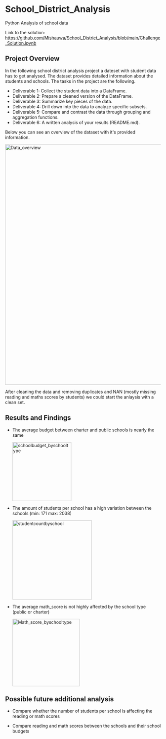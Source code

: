 # School_District_Analysis
Python Analysis of school data

Link to the solution: https://github.com/Mishauwa/School_District_Analysis/blob/main/Challenge_Solution.ipynb

## Project Overview
In the following school district analysis project a dateset with student data has to get analysed. 
The dataset provides detailed information about the students and schools. The tasks in the project are the following. 

- Deliverable 1: Collect the student data into a DataFrame.
- Deliverable 2: Prepare a cleaned version of the DataFrame.
- Deliverable 3: Summarize key pieces of the data.
- Deliverable 4: Drill down into the data to analyze specific subsets.
- Deliverable 5: Compare and contrast the data through grouping and aggregation functions.
- Deliverable 6: A written analysis of your results (README.md).

Below you can see an overview of the dataset with it's provided information.

<img width="775" alt="Data_overview" src="https://user-images.githubusercontent.com/69826498/190483969-cce1c8eb-352d-4224-bb1b-ce9c27a7bf80.png">

After cleaning the data and removing duplicates and NAN (mostly missing reading and maths scores by students) we could start the anlaysis with a clean set. 

## Results and Findings

- The average budget between charter and public schools is nearly the same 
    
    <img width="190" alt="schoolbudget_byschooltype" src="https://user-images.githubusercontent.com/69826498/190482975-e16adedd-c892-44d9-a3b6-2219717489fb.png">


- The amount of students per school has a high variation between the schools (min: 171 max: 2038)
    
    <img width="256" alt="studentcountbyschool" src="https://user-images.githubusercontent.com/69826498/190481940-4a1c36cd-827d-4147-b141-22cb0dd5b4f3.png">

- The average math_score is not highly affected by the school type (public or charter)
    
    <img width="217" alt="Math_score_byschooltype" src="https://user-images.githubusercontent.com/69826498/190482122-60382cfa-a74f-41c7-ab66-693b9ec59535.png">

  
## Possible future additional analysis

- Compare whether the number of students per school is affecting the reading or math scores 
    
- Compare reading and math scores between the schools and their school budgets
